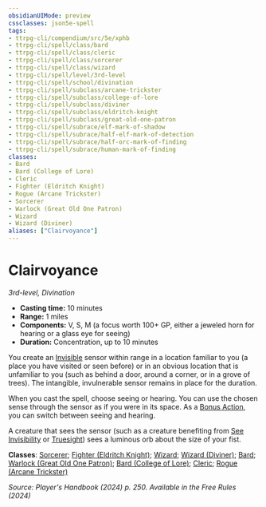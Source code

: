 ```yaml
---
obsidianUIMode: preview
cssclasses: json5e-spell
tags:
- ttrpg-cli/compendium/src/5e/xphb
- ttrpg-cli/spell/class/bard
- ttrpg-cli/spell/class/cleric
- ttrpg-cli/spell/class/sorcerer
- ttrpg-cli/spell/class/wizard
- ttrpg-cli/spell/level/3rd-level
- ttrpg-cli/spell/school/divination
- ttrpg-cli/spell/subclass/arcane-trickster
- ttrpg-cli/spell/subclass/college-of-lore
- ttrpg-cli/spell/subclass/diviner
- ttrpg-cli/spell/subclass/eldritch-knight
- ttrpg-cli/spell/subclass/great-old-one-patron
- ttrpg-cli/spell/subrace/elf-mark-of-shadow
- ttrpg-cli/spell/subrace/half-elf-mark-of-detection
- ttrpg-cli/spell/subrace/half-orc-mark-of-finding
- ttrpg-cli/spell/subrace/human-mark-of-finding
classes:
- Bard
- Bard (College of Lore)
- Cleric
- Fighter (Eldritch Knight)
- Rogue (Arcane Trickster)
- Sorcerer
- Warlock (Great Old One Patron)
- Wizard
- Wizard (Diviner)
aliases: ["Clairvoyance"]
---
```

# Clairvoyance
*3rd-level, Divination*  


- **Casting time:** 10 minutes
- **Range:** 1 miles
- **Components:** V, S, M (a focus worth 100+ GP, either a jeweled horn for hearing or a glass eye for seeing)
- **Duration:** Concentration, up to 10 minutes

You create an [Invisible](Misc%20Files/CLI/rules/conditions.md#Invisible) sensor within range in a location familiar to you (a place you have visited or seen before) or in an obvious location that is unfamiliar to you (such as behind a door, around a corner, or in a grove of trees). The intangible, invulnerable sensor remains in place for the duration.

When you cast the spell, choose seeing or hearing. You can use the chosen sense through the sensor as if you were in its space. As a [Bonus Action](Misc%20Files/CLI/rules/variant-rules/bonus-action-xphb.md), you can switch between seeing and hearing.

A creature that sees the sensor (such as a creature benefiting from [See Invisibility](Misc%20Files/CLI/compendium/spells/see-invisibility-xphb.md) or [Truesight](Misc%20Files/CLI/rules/senses.md#Truesight)) sees a luminous orb about the size of your fist.

**Classes**: [Sorcerer](Misc%20Files/CLI/compendium/lists/list-spells-classes-sorcerer.md); [Fighter (Eldritch Knight)](Misc%20Files/CLI/compendium/lists/list-spells-classes-fighter-xphb-eldritch-knight-xphb.md "subclass=XPHB;class=XPHB"); [Wizard](Misc%20Files/CLI/compendium/lists/list-spells-classes-wizard.md); [Wizard (Diviner)](Misc%20Files/CLI/compendium/lists/list-spells-classes-wizard-xphb-diviner-xphb.md "subclass=XPHB;class=XPHB"); [Bard](Misc%20Files/CLI/compendium/lists/list-spells-classes-bard.md); [Warlock (Great Old One Patron)](Misc%20Files/CLI/compendium/lists/list-spells-classes-warlock-xphb-great-old-one-patron-xphb.md "subclass=XPHB;class=XPHB"); [Bard (College of Lore)](Misc%20Files/CLI/compendium/lists/list-spells-classes-bard-xphb-college-of-lore-xphb.md "subclass=XPHB;class=XPHB"); [Cleric](Misc%20Files/CLI/compendium/lists/list-spells-classes-cleric.md); [Rogue (Arcane Trickster)](Misc%20Files/CLI/compendium/lists/list-spells-classes-rogue-xphb-arcane-trickster-xphb.md "subclass=XPHB;class=XPHB")

*Source: Player's Handbook (2024) p. 250. Available in the Free Rules (2024)*